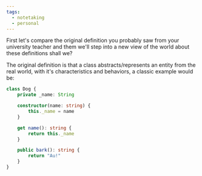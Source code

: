 ```yaml
---
tags:
  - notetaking
  - personal
---
```


First let's compare the original definition you probably saw from your university teacher and them we'll step into a new view of the world about these definitions shall we?

The original definition is that a class abstracts/represents an entity from the real world, with it's characteristics and behaviors, a classic example would be:

```typescript
class Dog {
	private _name: String

	constructor(name: string) {
		this._name = name
	}

	get name(): string {
		return this._name
	}

	public bark(): string {
		return "Au!"
	}
}
```